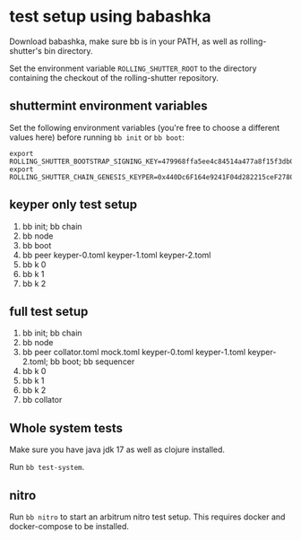 # test setup using babashka

Download babashka, make sure bb is in your PATH, as well as rolling-shutter's
bin directory.

Set the environment variable `ROLLING_SHUTTER_ROOT` to the directory containing
the checkout of the rolling-shutter repository.

## shuttermint environment variables

Set the following environment variables (you're free to choose a different
values here) before running `bb init` or `bb boot`:

```
export ROLLING_SHUTTER_BOOTSTRAP_SIGNING_KEY=479968ffa5ee4c84514a477a8f15f3db0413964fd4c20b08a55fed9fed790fad
export ROLLING_SHUTTER_CHAIN_GENESIS_KEYPER=0x440Dc6F164e9241F04d282215ceF2780cd0B755e
```

## keyper only test setup

1. bb init; bb chain
2. bb node
3. bb boot
4. bb peer keyper-0.toml keyper-1.toml keyper-2.toml
5. bb k 0
6. bb k 1
7. bb k 2

## full test setup

1.  bb init; bb chain
2.  bb node
3.  bb peer collator.toml mock.toml keyper-0.toml keyper-1.toml keyper-2.toml;
    bb boot; bb sequencer
4.  bb k 0
5.  bb k 1
6.  bb k 2
7.  bb collator

## Whole system tests

Make sure you have java jdk 17 as well as clojure installed.

Run `bb test-system`.

## nitro

Run `bb nitro` to start an arbitrum nitro test setup. This requires docker and
docker-compose to be installed.
